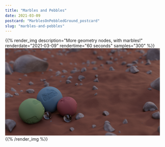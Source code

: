 ```yaml
---
title: "Marbles and Pebbles"
date: 2021-03-09
postcard: "MarblesOnPebbledGround_postcard"
slug: "marbles-and-pebbles"
---
```


{{% render_img 
  description="More geometry nodes, with marbles!" 
  renderdate="2021-03-09" 
  rendertime="60 seconds" 
  samples="300" %}}
![Does anyone have marbles anymore?](img/MarblesOnPebbledGround.png)
{{% /render_img %}}

